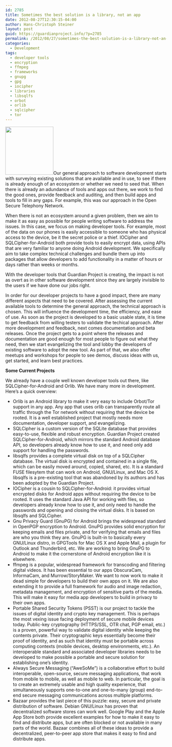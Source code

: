 ```yaml
---
id: 2785
title: Sometimes the best solution is a library, not an app
date: 2012-08-27T12:30:15-04:00
author: Hans-Christoph Steiner
layout: post
guid: https://guardianproject.info/?p=2785
permalink: /2012/08/27/sometimes-the-best-solution-is-a-library-not-an-app/
categories:
  - Development
tags:
  - developer tools
  - encryption
  - ffmpeg
  - frameworks
  - gnupg
  - gpg
  - iocipher
  - libraries
  - libsqlfs
  - orbot
  - orlib
  - sqlcipher
  - tor
---
```

[<img src="https://guardianproject.info/wp-content/uploads/2012/08/framework_wheel-150x150.png" alt="" title="thinking about frameworks" width="150" height="150" class="alignleft size-thumbnail wp-image-2792" />](https://guardianproject.info/wp-content/uploads/2012/08/framework_wheel.png)Our general approach to software development starts with surveying existing solutions that are available and in use, to see if there is already enough of an ecosystem or whether we need to seed that. When there is already an adundance of tools and apps out there, we work to find the good ones, provide feedback and auditing, and then build apps and tools to fill in any gaps. For example, this was our approach in the Open Secure Telephony Network.

When there is not an ecosystem around a given problem, then we aim to make it as easy as possible for people writing software to address the issues. In this case, we focus on making developer tools. For example, most of the data on our phones is easily accessible to someone who has physical access to the device, be it the secret police or a thief. IOCipher and SQLCipher-for-Android both provide tools to easily encrypt data, using APIs that are very familiar to anyone doing Android development. We specifically aim to take complex technical challenges and bundle them up into packages that allow developers to add functionality in a matter of hours or days rather than weeks or months.

With the developer tools that Guardian Project is creating, the impact is not as overt as in other software development since they are largely invisible to the users if we have done our jobs right.

In order for our developer projects to have a good impact, there are many different aspects that need to be covered. After assessing the current available tools to determine the general approach, the technical approach is chosen. This will influence the development time, the efficiency, and ease of use. As soon as the project is developed to a basic usable state, it is time to get feedback from willing testers to validate the techical approach. After more development and feedback, next comes documentation and beta releases. Once the project gets to a point where the releases and documentation are good enough for most people to figure out what they need, then we start evangelizing the tool and lobby the developers of existing software to adopt the new tool. As part of that, we also offer meetups and workshops for people to see demos, discuss ideas with us, get started, and learn best practices.

**Some Current Projects**

We already have a couple well known developer tools out there, like SQLCipher-for-Android and Orlib. We have many more in development. Here&#8217;s a quick overview:

  * Orlib is an Android library to make it very easy to include Orbot/Tor support in any app. Any app that uses orlib can transparently route all traffic through the Tor network without requiring that the device be rooted. It is a well established project that mostly needs more documentation, developer support, and evangelizing.
  * SQLCipher is a custom version of the SQLite database that provides easy-to-use, flexible and robust encryption. Guardian Project created SQLCipher-for-Android, which mirrors the standard Android database API, so developers already know how to use it, and need only add support for handling the passwords.
  * libsqlfs provides a complete virtual disk on top of a SQLCipher database. The virtual disk is encrypted and contained in a single file, which can be easily moved around, copied, shared, etc. It is a standard FUSE filesytem that can work on Android, GNU/Linux, and Mac OS X. libsqlfs is a pre-existing tool that was abandoned by its authors and has been adopted by the Guardian Project.
  * IOCipher is a cousin to SQLCipher-for-Android: it provides virtual encrypted disks for Android apps without requiring the device to be rooted. It uses the standard Java API for working with files, so developers already know how to use it, and only need to handle the passwords and opening and closing the virtual disks. It is based on libsqlfs and SQLCipher.
  * Gnu Privacy Guard (GnuPG) for Android brings the widespread standard in OpenPGP encryption to Android. GnuPG provides solid encryption for keeping emails and files private, and for verifying that emails and files are who you think they are. GnuPG is built-in to basically every GNU/Linux distro, in GPGTools for Mac OS X and Apple Mail, a plugin for Outlook and Thunderbird, etc. We are working to bring GnuPG to Android to make it the cornerstone of Android encryption like it is elsewhere.
  * ffmpeg is a popular, widespread framework for transcoding and filtering digital videos. It has been essential to our apps ObscuraCam, InformaCam, and Murrow/StoryMaker. We want to now work to make it dead simple for developers to build their own apps on it. We are also extending it to provide a full framework for audio and image redaction, metadata management, and encryption of sensitive parts of the media. This will make it easy for media app developers to build in privacy to their own apps.
  * Portable Shared Security Tokens (PSST) is our project to tackle the issues of digital identity and crypto key management. This is perhaps the most vexing issue facing deployment of secure mobile devices today. Public-key cryptography (HTTPS/SSL, OTR chat, PGP email, etc.) is a proven, powerful way to validate digital identity while keeping the contents private. Their cryptographic keys essentially become their proof of identity, and as such that identity must be portable across computing contexts (mobile devices, desktop environments, etc.). An interoperable standard and associated developer libraries needs to be developed to make possible a portable and secure solution for establishing one&#8217;s identity.
  * Always Secure Messaging (&#8220;AweSoMe&#8221;) is a collaborative effort to build interoperable, open-source, secure messaging applications, that work from mobile to mobile, as well as mobile to web. In particular, the goal is to create an extremely usable and high quality experience, that simultaneously supports one-to-one and one-to-many (group) end-to-end secure messaging communications across multiple platforms.
  * Bazaar provides the last piece of this puzzle: easy, secure and private distribution of software. Debian GNU/Linux has proven that decentralized software stores can work well. Google Play and the Apple App Store both provide excellent examples for how to make it easy to find and distribute apps, but are often blocked or not available in many parts of the world. Bazaar combines all of these ideas to provide a decentralized, peer-to-peer app store that makes it easy to find and distribute apps.